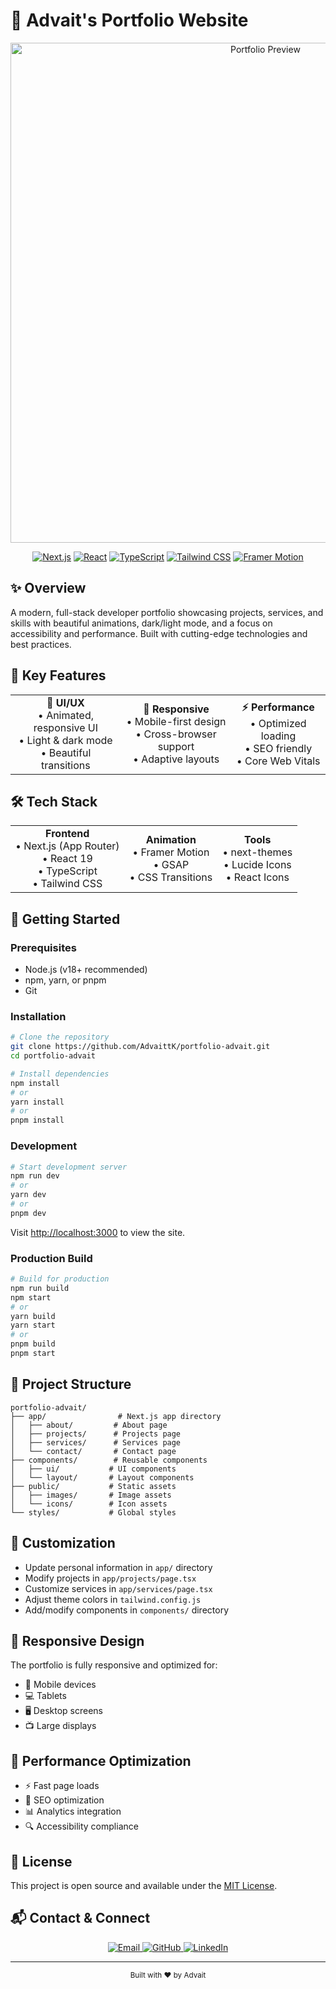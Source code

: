 # 🚀 Advait's Portfolio Website

<div align="center">
  <img src="/new_homepage.png" alt="Portfolio Preview" width="800px"/>
  
  [![Next.js](https://img.shields.io/badge/Next.js-000000?style=for-the-badge&logo=next.js&logoColor=white)](https://nextjs.org/)
  [![React](https://img.shields.io/badge/React-20232A?style=for-the-badge&logo=react&logoColor=61DAFB)](https://reactjs.org/)
  [![TypeScript](https://img.shields.io/badge/TypeScript-007ACC?style=for-the-badge&logo=typescript&logoColor=white)](https://www.typescriptlang.org/)
  [![Tailwind CSS](https://img.shields.io/badge/Tailwind_CSS-38B2AC?style=for-the-badge&logo=tailwind-css&logoColor=white)](https://tailwindcss.com/)
  [![Framer Motion](https://img.shields.io/badge/Framer_Motion-0055FF?style=for-the-badge&logo=framer&logoColor=white)](https://www.framer.com/motion/)
</div>

## ✨ Overview

A modern, full-stack developer portfolio showcasing projects, services, and skills with beautiful animations, dark/light mode, and a focus on accessibility and performance. Built with cutting-edge technologies and best practices.

## 🌟 Key Features

<div align="center">
  <table>
    <tr>
      <td align="center">
        <b>🎨 UI/UX</b><br/>
        • Animated, responsive UI<br/>
        • Light & dark mode<br/>
        • Beautiful transitions
      </td>
      <td align="center">
        <b>📱 Responsive</b><br/>
        • Mobile-first design<br/>
        • Cross-browser support<br/>
        • Adaptive layouts
      </td>
      <td align="center">
        <b>⚡ Performance</b><br/>
        • Optimized loading<br/>
        • SEO friendly<br/>
        • Core Web Vitals
      </td>
    </tr>
  </table>
</div>

## 🛠️ Tech Stack

<div align="center">
  <table>
    <tr>
      <td align="center">
        <b>Frontend</b><br/>
        • Next.js (App Router)<br/>
        • React 19<br/>
        • TypeScript<br/>
        • Tailwind CSS
      </td>
      <td align="center">
        <b>Animation</b><br/>
        • Framer Motion<br/>
        • GSAP<br/>
        • CSS Transitions
      </td>
      <td align="center">
        <b>Tools</b><br/>
        • next-themes<br/>
        • Lucide Icons<br/>
        • React Icons
      </td>
    </tr>
  </table>
</div>

## 🚀 Getting Started

### Prerequisites

- Node.js (v18+ recommended)
- npm, yarn, or pnpm
- Git

### Installation

```bash
# Clone the repository
git clone https://github.com/AdvaittK/portfolio-advait.git
cd portfolio-advait

# Install dependencies
npm install
# or
yarn install
# or
pnpm install
```

### Development

```bash
# Start development server
npm run dev
# or
yarn dev
# or
pnpm dev
```

Visit [http://localhost:3000](http://localhost:3000) to view the site.

### Production Build

```bash
# Build for production
npm run build
npm start
# or
yarn build
yarn start
# or
pnpm build
pnpm start
```

## 📁 Project Structure

```
portfolio-advait/
├── app/                # Next.js app directory
│   ├── about/         # About page
│   ├── projects/      # Projects page
│   ├── services/      # Services page
│   └── contact/       # Contact page
├── components/        # Reusable components
│   ├── ui/           # UI components
│   └── layout/       # Layout components
├── public/           # Static assets
│   ├── images/       # Image assets
│   └── icons/        # Icon assets
└── styles/           # Global styles
```

## 🎨 Customization

- Update personal information in `app/` directory
- Modify projects in `app/projects/page.tsx`
- Customize services in `app/services/page.tsx`
- Adjust theme colors in `tailwind.config.js`
- Add/modify components in `components/` directory

## 📱 Responsive Design

The portfolio is fully responsive and optimized for:
- 📱 Mobile devices
- 💻 Tablets
- 🖥️ Desktop screens
- 📺 Large displays

## 🔧 Performance Optimization

- ⚡ Fast page loads
- 🎯 SEO optimization
- 📊 Analytics integration
- 🔍 Accessibility compliance

## 📝 License

This project is open source and available under the [MIT License](LICENSE).

## 📬 Contact & Connect

<div align="center">
  <a href="mailto:advaitt.dev@gmail.com">
    <img src="https://img.shields.io/badge/Email-D14836?style=for-the-badge&logo=gmail&logoColor=white" alt="Email"/>
  </a>
  <a href="https://github.com/AdvaittK">
    <img src="https://img.shields.io/badge/GitHub-100000?style=for-the-badge&logo=github&logoColor=white" alt="GitHub"/>
  </a>
  <a href="https://linkedin.com/in/advait-k">
    <img src="https://img.shields.io/badge/LinkedIn-0077B5?style=for-the-badge&logo=linkedin&logoColor=white" alt="LinkedIn"/>
  </a>
</div>

---

<div align="center">
  <sub>Built with ❤️ by Advait</sub>
</div> 